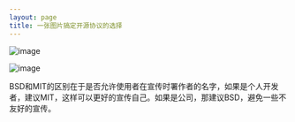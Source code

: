 ```yaml
---
layout: page
title: 一张图片搞定开源协议的选择
---
```



![image](https://cloud.githubusercontent.com/assets/4556756/11990010/5673d442-aa42-11e5-9559-abd1b6bb02c5.png)

![image](https://cloud.githubusercontent.com/assets/4556756/11989825/6b187bd0-aa3f-11e5-8536-7b36b199b570.png)

BSD和MIT的区别在于是否允许使用者在宣传时署作者的名字，如果是个人开发者，建议MIT，这样可以更好的宣传自己。如果是公司，那建议BSD，避免一些不友好的宣传。
